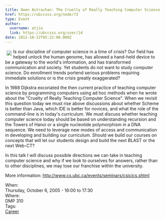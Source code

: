 ```yaml
---
title: Owen Astrachan: The Cruelty of Really Teaching Computer Science Redux 
href: https://ubccsss.org/node/73
type: Event
author:
  username: atjia
  link: https://ubccsss.org/user/14
date: 2012-10-22T05:22:00.000Z
---
```


<div class="field field-name-body field-type-text-with-summary field-label-hidden"><div class="field-items"><div class="field-item even"><p><img src="/files/astrachan.jpg" align="left" vspace="5" hspace="5">Is our discipline of computer science in a time of crisis? Our field has helped unlock the human genome, has allowed a hand-held device to be a gateway to the world&apos;s information, and has transformed communication and society.  Yet students do not want to study computer science.  Do enrollment trends portend serious problems requiring immediate solutions or is the crisis greatly exaggerated? </p>
<p>In 1988 Dijkstra excoriated the then current practice of teaching computer science by programming computers using ad hoc methods when he wrote about the &quot;Cruelty of Really Teaching Computer Science&quot;. When we revisit this question today we must rise above discussions about whether Scheme is better than Java, which IDE is better for novices, and what the role of the command-line is in today&apos;s curriculum.  We must discuss whether teaching computer science today should be based on understanding recursion and the Towers of Hanoi or a single nucleotide polymorphism in a DNA sequence. We need to leverage new modes of access and communication in developing and building our curriculum.  Should we build our courses on concepts that will let our students design and build the next BLAST or the next Web-CT? </p>
<p>In this talk I will discuss possible directions we can take in teaching computer science and why if we look to ourselves for answers, rather than to other disciplines, we may lose our franchise within the university. </p>
<p>More information: <a href="http://www.cs.ubc.ca/events/seminars/csicics.shtml">http://www.cs.ubc.ca/events/seminars/csicics.shtml</a></p>
</div></div></div><div class="field field-name-field-dates field-type-datetime field-label-above"><div class="field-label">When:&#xA0;</div><div class="field-items"><div class="field-item even"><span class="date-display-single">Thursday, October 6, 2005 - <span class="date-display-range"><span class="date-display-start">16:00</span> to <span class="date-display-end">17:30</span></span></span></div></div></div><div class="field field-name-field-location field-type-text field-label-above"><div class="field-label">Where:&#xA0;</div><div class="field-items"><div class="field-item even">DMP 310</div></div></div>    <footer>
    <div class="field field-name-field-tags field-type-taxonomy-term-reference field-label-above"><div class="field-label">Tags:&#xA0;</div><div class="field-items"><div class="field-item even"><a href="/career">Career</a></div></div></div>      </footer>